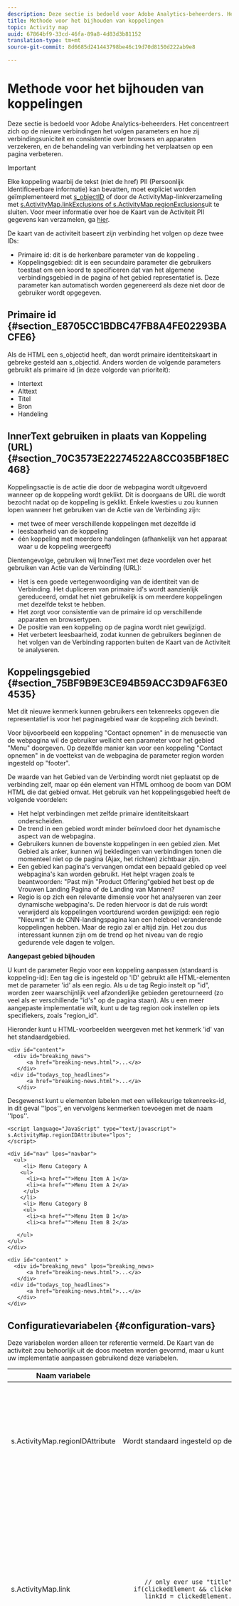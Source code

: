 ```yaml
---
description: Deze sectie is bedoeld voor Adobe Analytics-beheerders. Het concentreert zich op de nieuwe verbindingen het volgen parameters en hoe zij verbindingsuniciteit en consistentie over browsers en apparaten verzekeren, en de behandeling van verbinding het verplaatsen op een pagina verbeteren.
title: Methode voor het bijhouden van koppelingen
topic: Activity map
uuid: 67864bf9-33cd-46fa-89a8-4d83d3b81152
translation-type: tm+mt
source-git-commit: 8d6685d241443798be46c19d70d8150d222ab9e8

---
```



# Methode voor het bijhouden van koppelingen

Deze sectie is bedoeld voor Adobe Analytics-beheerders. Het concentreert zich op de nieuwe verbindingen het volgen parameters en hoe zij verbindingsuniciteit en consistentie over browsers en apparaten verzekeren, en de behandeling van verbinding het verplaatsen op een pagina verbeteren.

>[!IMPORTANT]
>
>Elke koppeling waarbij de tekst (niet de href) PII (Persoonlijk Identificeerbare informatie) kan bevatten, moet expliciet worden geïmplementeerd met [s_objectID](https://docs.adobe.com/content/help/en/analytics/implementation/vars/page-vars/page-variables.html) of door de ActivityMap-linkverzameling met [s.ActivityMap.linkExclusions of s.ActivityMap.regionExclusions](/help/analyze/activity-map/activitymap-link-tracking/activitymap-link-tracking-methodology.md#configuration-vars)uit te sluiten. Voor meer informatie over hoe de Kaart van de Activiteit PII gegevens kan verzamelen, ga [hier](/help/analyze/activity-map/lnk-tracking-overview.md).

De kaart van de activiteit baseert zijn verbinding het volgen op deze twee IDs:

* Primaire id: dit is de herkenbare parameter van de koppeling .
* Koppelingsgebied: dit is een secundaire parameter die gebruikers toestaat om een koord te specificeren dat van het algemene verbindingsgebied in de pagina of het gebied representatief is. Deze parameter kan automatisch worden gegenereerd als deze niet door de gebruiker wordt opgegeven.

## Primaire id {#section_E8705CC1BDBC47FB8A4FE02293BACFE6}

Als de HTML een s_objectid heeft, dan wordt primaire identiteitskaart in gebreke gesteld aan s_objectid. Anders worden de volgende parameters gebruikt als primaire id (in deze volgorde van prioriteit):

* Intertext
* Alttext
* Titel
* Bron
* Handeling

## InnerText gebruiken in plaats van Koppeling (URL) {#section_70C3573E22274522A8CC035BF18EC468}

Koppelingsactie is de actie die door de webpagina wordt uitgevoerd wanneer op de koppeling wordt geklikt. Dit is doorgaans de URL die wordt bezocht nadat op de koppeling is geklikt. Enkele kwesties u zou kunnen lopen wanneer het gebruiken van de Actie van de Verbinding zijn:

* met twee of meer verschillende koppelingen met dezelfde id
* leesbaarheid van de koppeling
* één koppeling met meerdere handelingen (afhankelijk van het apparaat waar u de koppeling weergeeft)

Dientengevolge, gebruiken wij InnerText met deze voordelen over het gebruiken van Actie van de Verbinding (URL):

* Het is een goede vertegenwoordiging van de identiteit van de Verbinding. Het dupliceren van primaire id&#39;s wordt aanzienlijk gereduceerd, omdat het niet gebruikelijk is om meerdere koppelingen met dezelfde tekst te hebben.
* Het zorgt voor consistentie van de primaire id op verschillende apparaten en browsertypen.
* De positie van een koppeling op de pagina wordt niet gewijzigd.
* Het verbetert leesbaarheid, zodat kunnen de gebruikers beginnen de het volgen van de Verbinding rapporten buiten de Kaart van de Activiteit te analyseren.

## Koppelingsgebied {#section_75BF9B9E3CE94B59ACC3D9AF63E04535}

Met dit nieuwe kenmerk kunnen gebruikers een tekenreeks opgeven die representatief is voor het paginagebied waar de koppeling zich bevindt.

Voor bijvoorbeeld een koppeling &quot;Contact opnemen&quot; in de menusectie van de webpagina wil de gebruiker wellicht een parameter voor het gebied &quot;Menu&quot; doorgeven. Op dezelfde manier kan voor een koppeling &quot;Contact opnemen&quot; in de voettekst van de webpagina de parameter region worden ingesteld op &quot;footer&quot;.

De waarde van het Gebied van de Verbinding wordt niet geplaatst op de verbinding zelf, maar op één element van HTML omhoog de boom van DOM HTML die dat gebied omvat.
Het gebruik van het koppelingsgebied heeft de volgende voordelen:

* Het helpt verbindingen met zelfde primaire identiteitskaart onderscheiden.
* De trend in een gebied wordt minder beïnvloed door het dynamische aspect van de webpagina.
* Gebruikers kunnen de bovenste koppelingen in een gebied zien. Met Gebied als anker, kunnen wij bekledingen van verbindingen tonen die momenteel niet op de pagina (Ajax, het richten) zichtbaar zijn.
* Een gebied kan pagina&#39;s vervangen omdat een bepaald gebied op veel webpagina&#39;s kan worden gebruikt. Het helpt vragen zoals te beantwoorden: &quot;Past mijn &quot;Product Offering&quot;gebied het best op de Vrouwen Landing Pagina of de Landing van Mannen?
* Regio is op zich een relevante dimensie voor het analyseren van zeer dynamische webpagina&#39;s. De reden hiervoor is dat de ruis wordt verwijderd als koppelingen voortdurend worden gewijzigd: een regio &quot;Nieuwst&quot; in de CNN-landingspagina kan een heleboel veranderende koppelingen hebben. Maar de regio zal er altijd zijn. Het zou dus interessant kunnen zijn om de trend op het niveau van de regio gedurende vele dagen te volgen.

**Aangepast gebied bijhouden**

U kunt de parameter Regio voor een koppeling aanpassen (standaard is koppeling-id): Een tag die is ingesteld op &#39;ID&#39; gebruikt alle HTML-elementen met de parameter &#39;id&#39; als een regio. Als u de tag Regio instelt op &quot;id&quot;, worden zeer waarschijnlijk veel afzonderlijke gebieden geretourneerd (zo veel als er verschillende &quot;id&#39;s&quot; op de pagina staan). Als u een meer aangepaste implementatie wilt, kunt u de tag region ook instellen op iets specifiekers, zoals &quot;region_id&quot;.

Hieronder kunt u HTML-voorbeelden weergeven met het kenmerk &#39;id&#39; van het standaardgebied.

```
<div id="content"> 
  <div id="breaking_news"> 
      <a href="breaking-news.html">...</a> 
   </div> 
 <div id="todays_top_headlines"> 
      <a href="breaking-news.html">...</a> 
   </div> 
```

Desgewenst kunt u elementen labelen met een willekeurige tekenreeks-id, in dit geval &#39;&#39;lpos&#39;&#39;, en vervolgens kenmerken toevoegen met de naam &#39;&#39;lpos&#39;&#39;.

```
<script language="JavaScript" type="text/javascript">
s.ActivityMap.regionIDAttribute="lpos";
</script> 
   
<div id="nav" lpos="navbar"> 
  <ul> 
     <li> Menu Category A 
    <ul> 
      <li><a href="">Menu Item A 1</a> 
      <li><a href="">Menu Item A 2</a> 
     </ul> 
    </li> 
     <li> Menu Category B 
     <ul> 
      <li><a href="">Menu Item B 1</a>  
      <li><a href="">Menu Item B 2</a> 
  
   </ul> 
</ul> 
</div> 
  
<div id="content" > 
  <div id="breaking_news" lpos="breaking_news> 
      <a href="breaking-news.html">...</a> 
   </div> 
 <div id="todays_top_headlines"> 
      <a href="breaking-news.html">...</a> 
   </div> 
</div>
```

## Configuratievariabelen {#configuration-vars}

Deze variabelen worden alleen ter referentie vermeld. De Kaart van de activiteit zou behoorlijk uit de doos moeten worden gevormd, maar u kunt uw implementatie aanpassen gebruikend deze variabelen.

<table id="table_7BC8DC3F35CF49288D94BA707F06B283"> 
 <thead> 
  <tr> 
   <th colname="col1" class="entry"> Naam variabele </th> 
   <th colname="col2" class="entry"> Voorbeeld </th> 
   <th colname="col3" class="entry"> Beschrijving </th> 
  </tr> 
 </thead>
 <tbody> 
  <tr> 
   <td colname="col1"> s.ActivityMap.regionIDAttribute </td> 
   <td colname="col2"> Wordt standaard ingesteld op de parameter "id". U kunt dit instellen op een andere parameter. </td> 
   <td colname="col3"> Tekenreeks die het tagkenmerk identificeert dat moet worden gebruikt als regio-id van een bovenliggend element (parent, parent.parent, ...) van s.linkObject, dat wil zeggen <b>het element waarop is geklikt</b>. </td> 
  </tr> 
  <tr> 
   <td colname="col1"> s.ActivityMap.link </td> 
   <td colname="col2"> 
    <code>
      //&nbsp;only&nbsp;ever&nbsp;use&nbsp;"title"&nbsp;attributes&nbsp;from&nbsp;A&nbsp;tags function(clickedElement){ &nbsp;&nbsp;&nbsp;var&nbsp;linkId; &nbsp;&nbsp;&nbsp;if(clickedElement&nbsp;&amp;&amp;&nbsp;clickedElement.tagName.toUpperCase()&nbsp;===&nbsp;'A'){ &nbsp;&nbsp;&nbsp;&nbsp;&nbsp;&nbsp;linkId&nbsp;=&nbsp;clickedElement.getAttribute('title'); &nbsp;&nbsp;&nbsp;} &nbsp;&nbsp;&nbsp;return&nbsp;linkId; } 
    </code> </td> 
   <td colname="col3"> Functie die het aangeklikte HTMLElement ontvangt en een koordwaarde zou moeten terugkeren die <b>de verbinding vertegenwoordigt die werd geklikt</b>. <p>Wanneer de geretourneerde waarde false is (null, undefined, empty string, 0), wordt geen koppeling bijgehouden. </p> </td> 
  </tr> 
  <tr> 
   <td colname="col1"> s.ActivityMap.region </td> 
   <td colname="col2"> 
    <code>
      //&nbsp;only&nbsp;ever&nbsp;use&nbsp;lowercase&nbsp;version&nbsp;of&nbsp;tag&nbsp;name&nbsp;concatenated&nbsp;with&nbsp;first&nbsp;className&nbsp;as&nbsp;the&nbsp;region function(clickedElement){ &nbsp;&nbsp;&nbsp;var&nbsp;regionId,className; &nbsp;&nbsp;&nbsp;while(clickedElement&nbsp;&amp;&amp;&nbsp;(clickedElement=&nbsp;clickedElement.parentNode)){ &nbsp;regionId&nbsp;=&nbsp;clickedElement.tagName; &nbsp;if(regionId){ &nbsp;return&nbsp;regionId.toLowerCase(); &nbsp;} &nbsp;} } 
    </code> </td> 
   <td colname="col3"> Functie die het aangeklikte HTMLElement ontvangt en een koordwaarde zou moeten terugkeren die <b>het gebied vertegenwoordigt waar de verbinding werd gevonden toen klikte</b>. <p>Wanneer de geretourneerde waarde false is (null, undefined, empty string, 0), wordt geen koppeling bijgehouden. </p> </td> 
  </tr> 
  <tr> 
   <td colname="col1"> s.ActivityMap.linkExclusions </td> 
   <td colname="col2"> 
    <code>
      //&nbsp;Exclude&nbsp;links&nbsp;tagged&nbsp;with&nbsp;a&nbsp;special&nbsp;linkExcluded&nbsp;CSS&nbsp;class &nbsp;&lt;style&gt; .linkExcluded{ &nbsp;&nbsp;display:&nbsp;block; &nbsp;&nbsp;height:&nbsp;1px; &nbsp;&nbsp;left:&nbsp;-9999px; &nbsp;&nbsp;overflow:&nbsp;hidden; &nbsp;&nbsp;position:&nbsp;absolute; &nbsp;&nbsp;width:&nbsp;1px; } &lt;/style&gt; &lt;a&nbsp;href="next-page.html"&gt;Link&nbsp;is&nbsp;tracked&nbsp;because&nbsp;link&nbsp;does&nbsp;not&nbsp;have&nbsp;hidden&nbsp;text&nbsp;matching&nbsp;the&nbsp;filter.&nbsp;&lt;/a&gt; &lt;a&nbsp;href="next-page.html"&gt;Link&nbsp;not&nbsp;tracked&nbsp;because&nbsp;s.ActivityMap.linkExclusions&nbsp;is&nbsp;set&nbsp;and&nbsp;this&nbsp;link&nbsp;has&nbsp;hidden&nbsp;text&nbsp;matching&nbsp;the&nbsp;filter. &nbsp;&lt;span&nbsp;class="linkExcluded"&gt;exclude-link1&lt;/span&gt; &lt;/a&gt; &lt;a&nbsp;href="next-page.html"&gt;Link&nbsp;not&nbsp;tracked&nbsp;because&nbsp;s.ActivityMap.linkExclusions&nbsp;is&nbsp;set&nbsp;and&nbsp;this&nbsp;link&nbsp;has&nbsp;hidden&nbsp;text&nbsp;matching&nbsp;the&nbsp;filter. &nbsp;&lt;span&nbsp;class="linkExcluded"&gt;exclude-link2&lt;/span&gt; &lt;/a&gt; &lt;script&gt; &nbsp;&nbsp;var&nbsp;s&nbsp;=&nbsp;s_gi('samplersid'); &nbsp;&nbsp;s.ActivityMap.linkExclusions&nbsp;=&nbsp;'exclude-link1,exclude-link2'; &lt;/script&gt; 
    </code> </td> 
   <td colname="col3"> <p>Tekenreeks die een door komma's gescheiden lijst met tekenreeksen ontvangt waarnaar moet worden gezocht in koppelingstekst. Indien gevonden, wordt de koppeling uitgesloten van het volgen door Activiteitenkaart. Als deze niet is ingesteld, wordt niet geprobeerd de koppeling niet meer te volgen op Activiteitenkaart. </p> </td> 
  </tr> 
  <tr> 
   <td colname="col1"> s.ActivityMap.regionExclusions </td> 
   <td colname="col2"> 
    <code>
      //&nbsp;Exclude&nbsp;regions&nbsp;on&nbsp;the&nbsp;page&nbsp;from&nbsp;its&nbsp;links&nbsp;being&nbsp;trackable&nbsp;by&nbsp;ActivityMap &lt;div&nbsp;id="links-included"&gt;&nbsp; &nbsp;&nbsp;&lt;a&nbsp;href="next-page.html"&gt;Link&nbsp;is&nbsp;tracked&nbsp;because&nbsp;s.ActivityMap.regionExclusions&nbsp;is&nbsp;set&nbsp;but&nbsp;does&nbsp;not&nbsp;match&nbsp;the&nbsp;filter.&lt;/a&gt; &lt;/div&gt; &lt;div&nbsp;id="links-excluded"&gt;&nbsp; &nbsp;&nbsp;&lt;a&nbsp;href="next-page.html"&gt;Link&nbsp;not&nbsp;tracked&nbsp;because&nbsp;s.ActivityMap.regionExclusions&nbsp;is&nbsp;set&nbsp;and&nbsp;this&nbsp;link&nbsp;matches&nbsp;the&nbsp;filter.&lt;/a&gt; &lt;/div&gt; &lt;script&gt; &nbsp;&nbsp;var&nbsp;s&nbsp;=&nbsp;s_gi('samplersid'); &nbsp;&nbsp;s.ActivityMap.regionExclusions&nbsp;=&nbsp;'links-excluded'; &lt;/script&gt;
    </code> </td> 
   <td colname="col3"> <p>Tekenreeks die een door komma's gescheiden lijst met tekenreeksen ontvangt waarnaar in regiotekst moet worden gezocht. Indien gevonden, wordt de koppeling uitgesloten van het volgen door Activiteitenkaart. Als deze niet is ingesteld, wordt niet geprobeerd de koppeling niet meer te volgen op Activiteitenkaart. </p> </td> 
  </tr> 
 </tbody> 
</table>
